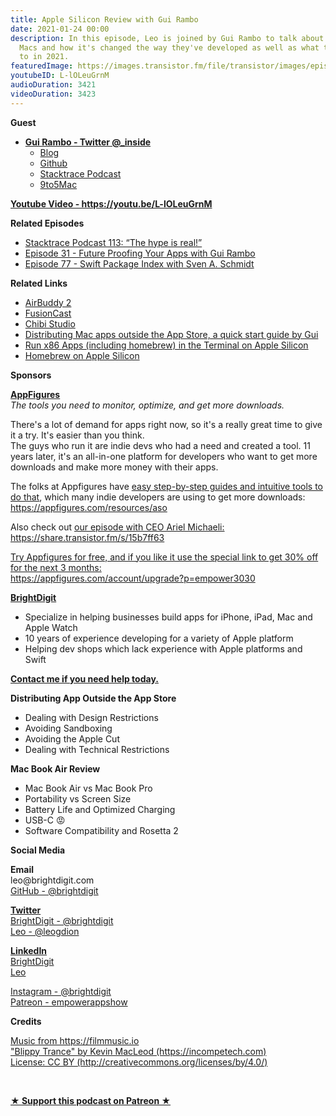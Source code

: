 ```yaml
---
title: Apple Silicon Review with Gui Rambo
date: 2021-01-24 00:00
description: In this episode, Leo is joined by Gui Rambo to talk about their new M1
  Macs and how it's changed the way they've developed as well as what they look forward
  to in 2021.
featuredImage: https://images.transistor.fm/file/transistor/images/episode/441853/full_1611015510-artwork.jpg
youtubeID: L-lOLeuGrnM
audioDuration: 3421
videoDuration: 3423
---
```

<p><b>Guest</b></p><ul><li>
<a href="https://twitter.com/_inside"><strong>Gui Rambo - Twitter @_inside</strong></a><ul>
<li><a href="https://rambo.codes/">Blog</a></li>
<li><a href="https://github.com/insidegui">Github</a></li>
<li><a href="https://9to5mac.com/guides/stacktrace/">Stacktrace Podcast</a></li>
<li><a href="https://9to5mac.com/author/guirambobr/">9to5Mac</a></li>
</ul>
</li></ul><p><a href="https://youtu.be/L-lOLeuGrnM"><strong>Youtube Video - https://youtu.be/L-lOLeuGrnM</strong></a></p><p><b>Related Episodes</b></p><ul>
<li><a href="https://9to5mac.com/2020/12/09/stacktrace-podcast-113-the-hype-is-real/">Stacktrace Podcast 113: “The hype is real!”</a></li>
<li><a href="https://share.transistor.fm/s/29d6ee9b">Episode 31 - Future Proofing Your Apps with Gui Rambo</a></li>
<li><a href="https://share.transistor.fm/s/e6621ded">Episode 77 - Swift Package Index with Sven A. Schmidt</a></li>
</ul><p><b>Related Links</b></p><ul>
<li><a href="https://v2.airbuddy.app">AirBuddy 2</a></li>
<li><a href="https://fusioncast.rambo.codes">FusionCast</a></li>
<li><a href="https://chibi.app">Chibi Studio</a></li>
<li><a href="https://rambo.codes/posts/2021-01-08-distributing-mac-apps-outside-the-app-store">Distributing Mac apps outside the App Store, a quick start guide by Gui</a></li>
<li><a href="https://www.notion.so/Run-x86-Apps-including-homebrew-in-the-Terminal-on-Apple-Silicon-8350b43d97de4ce690f283277e958602">Run x86 Apps (including homebrew) in the Terminal on Apple Silicon</a></li>
<li><a href="https://soffes.blog/homebrew-on-apple-silicon">Homebrew on Apple Silicon</a></li>
</ul><p><b>Sponsors</b></p><p><a href="https://appfigures.com/account/upgrade?p=empower3030"><strong>AppFigures</strong></a><strong><br></strong><em>The tools you need to monitor, optimize, and get more downloads.</em><strong></strong></p><p>There's a lot of demand for apps right now, so it's a really great time to give it a try. It's easier than you think.<br>The guys who run it are indie devs who had a need and created a tool. 11 years later, it's an all-in-one platform for developers who want to get more downloads and make more money with their apps.</p><p>The folks at Appfigures have <a href="https://appfigures.com/resources/aso">easy step-by-step guides and intuitive tools to do that</a>, which many indie developers are using to get more downloads:<br><a href="https://appfigures.com/resources/aso">https://appfigures.com/resources/aso</a></p><p>Also check out <a href="https://share.transistor.fm/s/15b7ff63">our episode with CEO Ariel Michaeli:<br>https://share.transistor.fm/s/15b7ff63</a></p><p><a href="https://appfigures.com/account/upgrade?p=empower3030">Try Appfigures for free, and if you like it use the special link to get 30% off for the next 3 months:</a><a href="https://www.linode.com/?r=97e09acbd5d304d87dadef749491d245e71c74e7"><br></a><a href="https://appfigures.com/account/upgrade?p=empower3030">https://appfigures.com/account/upgrade?p=empower3030</a></p><p><a href="https://brightdigit.com/"><strong>BrightDigit</strong></a></p><ul>
<li>Specialize in helping businesses build apps for iPhone, iPad, Mac and Apple Watch</li>
<li>10 years of experience developing for a variety of Apple platform</li>
<li>Helping dev shops which lack experience with Apple platforms and Swift</li>
</ul><p><a href="https://brightdigit.com/contact/"><strong>Contact me if you need help today.</strong></a></p><p><b>Distributing App Outside the App Store</b></p><ul>
<li>Dealing with Design Restrictions</li>
<li>Avoiding Sandboxing</li>
<li>Avoiding the Apple Cut</li>
<li>Dealing with Technical Restrictions</li>
</ul><p><b>Mac Book Air Review</b></p><ul>
<li>Mac Book Air vs Mac Book Pro</li>
<li>Portability vs Screen Size</li>
<li>Battery Life and Optimized Charging</li>
<li>USB-C 😡</li>
<li>Software Compatibility and Rosetta 2</li>
</ul><p><b>Social Media</b></p><p><strong>Email</strong><br>leo@brightdigit.com<br><a href="https://github.com/brightdigit">GitHub - @brightdigit</a></p><p><a href="https://twitter.com/brightdigit"><strong>Twitter </strong><br>BrightDigit - @brightdigit</a><br><a href="https://twitter.com/leogdion">Leo - @leogdion</a></p><p><a href="https://www.linkedin.com/company/bright-digit"><strong>LinkedIn</strong><br>BrightDigit</a><br><a href="https://www.linkedin.com/in/leogdion/">Leo</a></p><p><a href="https://www.instagram.com/brightdigit/">Instagram - @brightdigit</a><br><a href="https://www.patreon.com/empowerappsshow">Patreon - empowerappshow</a></p><p><b>Credits</b></p><p><a href="https://filmmusic.io/">Music from https://filmmusic.io</a><br><a href="https://incompetech.com/">"Blippy Trance" by Kevin MacLeod (https://incompetech.com)</a><br><a href="http://creativecommons.org/licenses/by/4.0/">License: CC BY (http://creativecommons.org/licenses/by/4.0/)</a></p><p><br></p><p><strong><a rel="payment" title="★ Support this podcast on Patreon ★" href="https://www.patreon.com/empowerappsshow">★ Support this podcast on Patreon ★</a></strong></p>
      